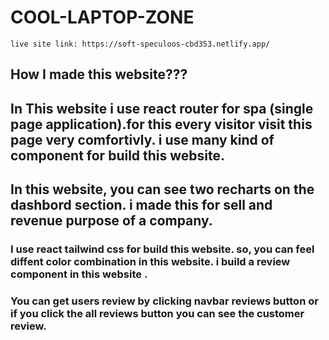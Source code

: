 #  COOL-LAPTOP-ZONE

    live site link: https://soft-speculoos-cbd353.netlify.app/
## How I made this website???

## In This website i use react router for spa (single page application).for this every visitor visit this page very comfortivly. i use many kind of component for build this website.

## In this website, you can see two recharts on the dashbord section. i made this for sell and revenue purpose of a company.


### I use react tailwind css for build this website. so, you can feel diffent color combination in this website. i build a review component in this website .


 ### You can get users review by clicking navbar reviews button or if you click the all reviews button you can see the customer review.